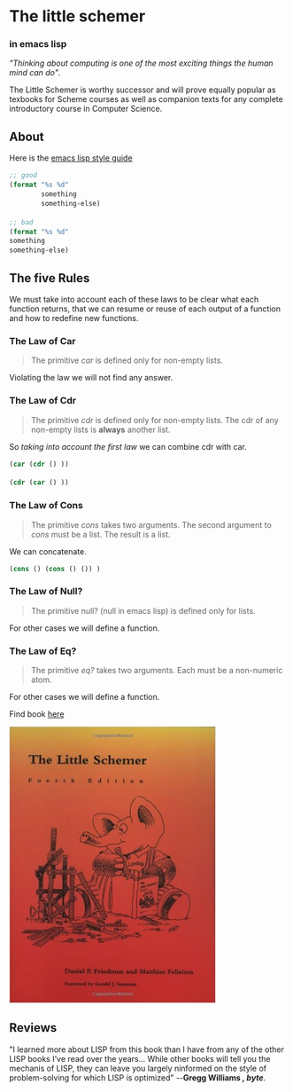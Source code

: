 # The little schemer
### in emacs lisp
_"Thinking about computing is one of the most exciting things the human mind can do"_.

The Little Schemer is worthy successor and will prove equally popular as texbooks for Scheme courses as well as companion texts for any complete introductory course in Computer Science.


## About

Here is the [emacs lisp style guide](https://github.com/bbatsov/emacs-lisp-style-guide)

```lisp
;; good
(format "%s %d"
	    something
	    something-else)

;; bad
(format "%s %d"
something
something-else)
```

## The five Rules

We must take into account each of these laws to be clear what each function
returns, that we can resume or reuse of each output of a function and how to
redefine new functions.

### The Law of Car

> The primitive _car_ is defined only for non-empty lists.

Violating the law we will not find any answer.

### The Law of Cdr

> The primitive _cdr_ is defined only for non-empty lists. The cdr of any
> non-empty lists is __always__ another list.

So _taking into account the first law_ we can combine cdr with car.
```lisp
(car (cdr () ))

(cdr (car () ))
```

### The Law of Cons

> The primitive _cons_ takes two arguments.
> The second argument to _cons_ must be a list.
> The result is a list.

We can concatenate.

```lisp
(cons () (cons () ()) )
```

### The Law of Null?

> The primitive null? (null in emacs lisp) is defined only for lists.

For other cases we will define a function.

### The Law of Eq?

> The primitive _eq?_ takes two arguments.
> Each must be a non-numeric atom.

For other cases we will define a function.

Find book [here](https://www.amazon.com/Little-Schemer-Daniel-P-Friedman/dp/0262560992)

![My_little_Schemer](https://github.com/Nicerova7/Emacslisp-my-little-schemer/blob/master/img/mylittle.jpg)

## Reviews

"I learned more about LISP from this book than I have from any of the other LISP books I've read over the years... While other books will tell you the mechanis of LISP, they can leave you largely ninformed on the style of problem-solving for which LISP is optimized"
   	   	      --**Gregg Williams _, byte_**.
